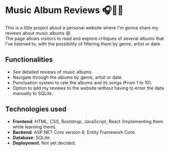 # Music Album Reviews 🎧🎼📀

This is a little project about a personal website where I'm gonna share my reviews about music albums 😄.<br>
The page allows visitors to read and explore critiques of several albums that I've listened to, with the possibility of filtering them by genre, artist or date.

## Functionalities

- See detailed reviews of music albums.
- Navigate through the albums by genre, artist or date.
- Punctuation system to rate the albums and its songs (From 1 to 10).
- Option to add my reviews to the website without having to enter the data manually to SQLite.

## Technologies used

- **Frontend**: HTML, CSS, Bootstrap, JavaScript, React (Implementing them while learning them).
- **Backend**: ASP.NET Core version 8, Entity Framework Core.
- **Database**: SQLite.
- **Deployment**: Not yet decided.
